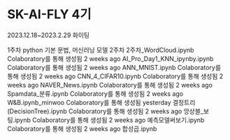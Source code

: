 # SK-AI-FLY 4기
2023.12.18~2023.2.29 화이팅

1주차 python 기본 문법, 머신러닝 모델
2주차 2주차_WordCloud.ipynb
Colaboratory를 통해 생성됨
2 weeks ago
AI_Pro_Day1_KNN_ipynby.ipynb
Colaboratory를 통해 생성됨
2 weeks ago
ANN_MNIST.ipynb
Colaboratory를 통해 생성됨
2 weeks ago
CNN_4_CIFAR10.ipynb
Colaboratory를 통해 생성됨
2 weeks ago
NAVER_News.ipynb
Colaboratory를 통해 생성됨
2 weeks ago
Spamdata_분류.ipynb
Colaboratory를 통해 생성됨
2 weeks ago
W&B.ipynb_minwoo
Colaboratory를 통해 생성됨
yesterday
결정트리(DecisionTree).ipynb
Colaboratory를 통해 생성됨
2 weeks ago
앙상블_보팅.ipynb
Colaboratory를 통해 생성됨
2 weeks ago
예측모델써보기.ipynb
Colaboratory를 통해 생성됨
2 weeks ago
합성곱.ipynb
